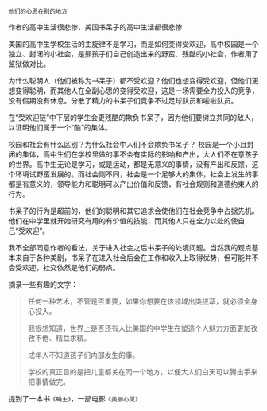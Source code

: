 	他们的心思在别的地方

作者的高中生活很悲惨，美国书呆子的高中生活都很悲惨

美国的高中生学校生活的主旋律不是学习，而是如何变得受欢迎，高中校园是一个独立、封闭的小社会，是熊孩子们自己创造出来的野蛮、残酷的小社会，作者用了监狱做对比。

为什么聪明人（他们被称为书呆子）都不受欢迎？他们也想变得受欢迎，但他们更想变得聪明，而其他人在全副心思的变得受欢迎，这是一场需要全力投入的竞争，没有假期没有休息。分散了精力的书呆子们竞争不过足球队员和啦啦队员。

在“受欢迎链”中下层的学生会更残酷的欺负书呆子，因为他们要树立共同的敌人，以证明他们属于一个“酷”的集体。

校园和社会有什么区别？为什么社会中人们不会欺负书呆子？
校园是一个小且封闭的集体，高中生们在学校里做的事不会有实际的影响和产出，大人们不在意孩子的世界。高中生无论是学习，或是运动，都是无意义的事情，没有产出和反馈，这个环境试野蛮发展的。而社会则不同，社会是一个足够大的集体，社会上发生的事都是有意义的，领导能力和聪明可以产出价值和反馈，有社会规则和道德约束人的行为。

书呆子的行为是超前的，他们的聪明和其它追求会使他们在社会竞争中占据先机。他们在中学里就开始研究有用的有价值的技能，而其他人只在全力以赴的使自己“受欢迎”。

我不全部同意作者的看法，关于进入社会之后书呆子的处境问题。当然我的观点基本来自于各种美剧，书呆子在进入社会后会在工作和收入上取得优势，但可能并不会受欢迎，社交依然是他们的弱点。

摘录一些有趣的文字：
>任何一种艺术，不管是否重要，如果你想要在该领域出类拔萃，就必须全身心投入。
>
>我很想知道，世界上是否还有人比美国的中学生在塑造个人魅力方面更加孜孜不倦、精益求精。
>
>成年人不知道孩子们内部发生的事。
>
>学校的真正目的是把儿童都关在同一个地方，以便大人们白天可以腾出手来把事情做完。

提到了一本书`《蝇王》`，一部电影`《美丽心灵》`